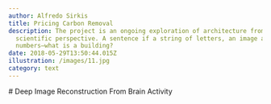 ```yaml
---
author: Alfredo Sirkis
title: Pricing Carbon Removal
description: The project is an ongoing exploration of architecture from a data
  scientific perspective. A sentence if a string of letters, an image a grid of
  numbers—what is a building?
date: 2018-05-29T13:50:44.015Z
illustration: /images/11.jpg
category: text
---
```

\# Deep Image Reconstruction From Brain Activity